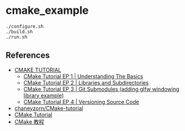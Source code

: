 # cmake_example

```
./configure.sh
./build.sh
./run.sh
```

## References
- [CMAKE TUTORIAL](https://www.youtube.com/playlist?list=PLalVdRk2RC6o5GHu618ARWh0VO0bFlif4)
    * [CMake Tutorial EP 1 | Understanding The Basics](https://www.youtube.com/watch?v=nlKcXPUJGwA)
    * [CMake Tutorial EP 2 | Libraries and Subdirectories](https://www.youtube.com/watch?v=kEGQKzhciKc)
    * [CMake Tutorial EP 3 | Git Submodules (adding glfw windowing library example)](https://www.youtube.com/watch?v=ED-WUk440qc)
    * [CMake Tutorial EP 4 | Versioning Source Code](https://www.youtube.com/watch?v=K3bx7NYSXVk)
- [chaneyzorn/CMake-tutorial](https://github.com/chaneyzorn/CMake-tutorial)
- [CMake Tutorial](https://cmake.org/cmake/help/latest/guide/tutorial/index.html)
- [CMake 教程](https://blog.csdn.net/qq_22660775/article/details/88690954)
